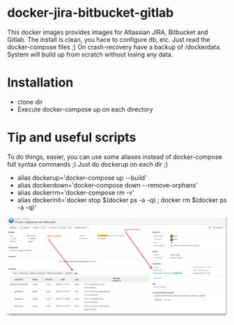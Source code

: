 # docker-jira-bitbucket-gitlab

This docker images provides images for Atlassian JIRA, Bitbucket and Gitlab.
The install is clean, you hace to configure db, etc. Just read the docker-compose files ;)
On crash-recovery have a backup of /dockerdata. System will build up from scratch without losing any data.

# Installation

- clone dir
- Execute docker-compose up on each directory

# Tip and useful scripts

To do things, easier, you can use some aliases instead of docker-compose full syntax commands ;)
Just do dockerup on each dir ;)

* alias dockerup='docker-compose up --build'
* alias dockerdown='docker-compose down --remove-orphans'
* alias dockerrm='docker-compose rm -v'
* alias dockerinit='docker stop $(docker ps -a -q) ;  docker rm $(docker ps -a -q)'

![What is this](screenshot.png)


